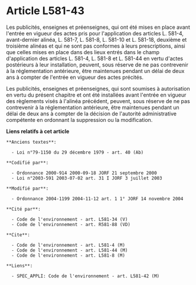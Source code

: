 # Article L581-43

Les publicités, enseignes et préenseignes, qui ont été mises en place avant l'entrée en vigueur des actes pris pour
l'application des articles L. 581-4, avant-dernier alinéa, L. 581-7, L. 581-8, L. 581-10 et L. 581-18, deuxième et troisième
alinéas et qui ne sont pas conformes à leurs prescriptions, ainsi que celles mises en place dans des lieux entrés dans le
champ d'application des articles L. 581-4, L. 581-8 et L. 581-44 en vertu d'actes postérieurs à leur installation, peuvent,
sous réserve de ne pas contrevenir à la réglementation antérieure, être maintenues pendant un délai de deux ans à compter de
l'entrée en vigueur des actes précités.

Les publicités, enseignes et préenseignes, qui sont soumises à autorisation en vertu du présent chapitre et ont été
installées avant l'entrée en vigueur des règlements visés à l'alinéa précédent, peuvent, sous réserve de ne pas contrevenir à
la réglementation antérieure, être maintenues pendant un délai de deux ans à compter de la décision de l'autorité
administrative compétente en ordonnant la suppression ou la modification.

**Liens relatifs à cet article**

	**Anciens textes**:

	  - Loi n°79-1150 du 29 décembre 1979 - art. 40 (Ab)

	**Codifié par**:

	  - Ordonnance 2000-914 2000-09-18 JORF 21 septembre 2000
	  - Loi n°2003-591 2003-07-02 art. 31 I JORF 3 juillet 2003

	**Modifié par**:

	  - Ordonnance 2004-1199 2004-11-12 art. 1 1° JORF 14 novembre 2004

	**Cité par**:

	  - Code de l'environnement - art. L581-34 (V)
	  - Code de l'environnement - art. R581-88 (VD)

	**Cite**:

	  - Code de l'environnement - art. L581-4 (M)
	  - Code de l'environnement - art. L581-44 (M)
	  - Code de l'environnement - art. L581-8 (M)

	**Liens**:

	  - SPEC_APPLI: Code de l'environnement - art. L581-42 (M)
